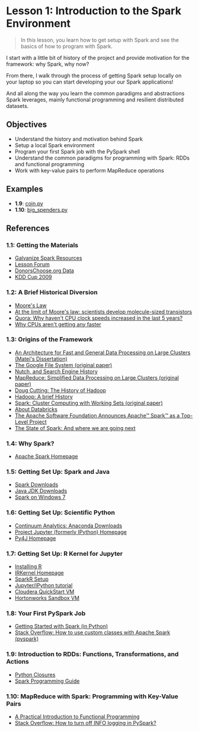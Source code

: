 # Lesson 1: Introduction to the Spark Environment

> In this lesson, you learn how to get setup with Spark and see the basics of how to program with Spark.

I start with a little bit of history of the project and provide motivation for the framework: why Spark, why now?

From there, I walk through the process of getting Spark setup locally on your laptop so you can start developing your our Spark applications!

And all along the way you learn the common paradigms and abstractions Spark leverages, mainly functional programming and resilient distributed datasets.

## Objectives

* Understand the history and motivation behind Spark
* Setup a local Spark environment
* Program your first Spark job with the PySpark shell
* Understand the common paradigms for programming with Spark: RDDs and functional programming
* Work with key-value pairs to perform MapReduce operations

## Examples

* __1.9__: [coin.py](../code/coin.py)
* __1.10__: [big_spenders.py](../code/big_spenders.py)

## References

### 1.1: Getting the Materials

* [Galvanize Spark Resources][1]
* [Lesson Forum][2]
* [DonorsChoose.org Data][3]
* [KDD Cup 2009][4]

### 1.2: A Brief Historical Diversion

* [Moore's Law][5]
* [At the limit of Moore's law: scientists develop molecule-sized transistors][6]
* [Quora: Why haven't CPU clock speeds increased in the last 5 years?][7]
* [Why CPUs aren't getting any faster][7.1]

### 1.3: Origins of the Framework

* [An Architecture for Fast and General Data Processing on Large Clusters (Matei's Dissertation)][8]
* [The Google File System (original paper)][9]
* [Nutch, and Search Engine History][10]
* [MapReduce: Simplified Data Processing on Large Clusters (original paper)][11]
* [Doug Cutting: The History of Hadoop][12]
* [Hadoop: A brief History](research.yahoo.com/files/cutting.pdf)
* [Spark: Cluster Computing with Working Sets (original paper)][13]
* [About Databricks][14]
* [The Apache Software Foundation Announces Apache™ Spark™ as a Top-Level Project][15]
* [The State of Spark: And where we are going next](https://spark-summit.org/2013/wp-content/uploads/2013/10/Zaharia-spark-summit-2013-matei.pdf)

### 1.4: Why Spark?

* [Apache Spark Homepage][16]

### 1.5: Getting Set Up: Spark and Java

* [Spark Downloads][17]
* [Java JDK Downloads][18]
* [Spark on Windows 7](http://nishutayaltech.blogspot.in/2015/04/how-to-run-apache-spark-on-windows7-in.html)

### 1.6: Getting Set Up: Scientific Python

* [Continuum Analytics: Anaconda Downloads][19]
* [Project Jupyter (formerly IPython) Homepage][20]
* [Py4J Homepage][21]

### 1.7: Getting Set Up: R Kernel for Jupyter

* [Installing R][22]
* [IRKernel Homepage][23]
* [SparkR Setup][24]
* [Jupyter/IPython tutorial][25]
* [Cloudera QuickStart VM][26]
* [Hortonworks Sandbox VM][27]

### 1.8: Your First PySpark Job

* [Getting Started with Spark (in Python)](https://districtdatalabs.silvrback.com/getting-started-with-spark-in-python)
* [Stack Overflow: How to use custom classes with Apache Spark (pyspark)][28]

### 1.9: Introduction to RDDs: Functions, Transformations, and Actions

* [Python Closures][29]
* [Spark Programming Guide][30]

### 1.10: MapReduce with Spark: Programming with Key-Value Pairs

* [A Practical Introduction to Functional Programming][31]
* [Stack Overflow: How to turn off INFO logging in PySpark?][32]

[1]: http://galvanize.com/resources/spark
[2]: https://gitter.im/zipfian/building-spark-applications-live-lessons
[3]: http://data.donorschoose.org/open-data/overview/
[4]: http://kdd.org/kdd-cup/view/kdd-cup-2009/Data
[5]: https://en.wikipedia.org/wiki/Moore's_law
[6]: http://www.theguardian.com/technology/2015/jul/21/limit-law-scientists-molecule-sized-transistors-atoms-chips
[7]: https://www.quora.com/Why-havent-CPU-clock-speeds-increased-in-the-last-5-years
[7.1]: http://www.technologyreview.com/view/421186/why-cpus-arent-getting-any-faster/
[8]: www.eecs.berkeley.edu/Pubs/TechRpts/2014/EECS-2014-12.pdf
[9]: http://static.googleusercontent.com/media/research.google.com/en//archive/gfs-sosp2003.pdf
[10]: https://courses.cs.washington.edu/courses/cse490h/08au/lectures/490h_nutch.pdf
[11]: http://static.googleusercontent.com/media/research.google.com/en//archive/mapreduce-osdi04.pdf
[12]: https://www.udacity.com/course/viewer#!/c-ud617/l-306818608/m-312934728
[13]: http://www.cs.berkeley.edu/~matei/papers/2010/hotcloud_spark.pdf
[14]: https://databricks.com/company/about-us
[15]: https://blogs.apache.org/foundation/entry/the_apache_software_foundation_announces50
[16]: http://spark.apache.org/
[17]: http://spark.apache.org/downloads.html
[18]: http://www.oracle.com/technetwork/java/javase/downloads/jdk8-downloads-2133151.html
[19]: https://www.continuum.io/downloads
[20]: http://jupyter.org/
[21]: https://www.py4j.org/
[22]: https://cran.r-project.org/bin/
[23]: https://github.com/IRkernel/IRkernel
[24]: https://github.com/apache/spark/tree/master/R
[25]: http://jupyter-notebook-beginner-guide.readthedocs.org/en/latest/
[26]: http://www.cloudera.com/content/cloudera/en/downloads/quickstart_vms/cdh-5-4-x.html
[27]: http://hortonworks.com/products/hortonworks-sandbox/#install
[28]: http://stackoverflow.com/questions/31093179/how-to-use-custom-classes-with-apache-spark-pyspark
[29]: https://newcircle.com/bookshelf/python_fundamentals_tutorial/functional_programming
[30]: http://spark.apache.org/docs/1.4.1/programming-guide.html
[31]: http://maryrosecook.com/blog/post/a-practical-introduction-to-functional-programming
[32]: http://stackoverflow.com/questions/25193488/how-to-turn-off-info-logging-in-pyspark/32208445#32208445